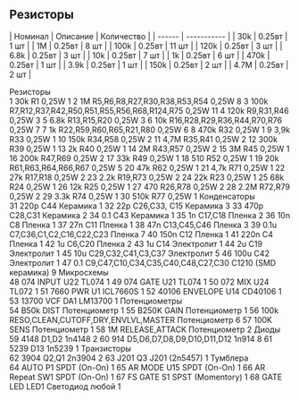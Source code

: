 ## Резисторы

| Номинал | Описание | Количество |
| ------ | ----------- |
| 30k | 0.25вт | 1 шт |
| 1M | 0.25вт | 8 шт |
| 100k | 0.25вт | 11 шт |
| 120k | 0.25вт | 3 шт |
| 6.8k | 0.25вт | 3 шт |
| 10k | 0.25вт | 7 шт |
| 1k | 0.25вт | 6 шт |
| 470k | 0.25вт | 1 шт |
| 3.9k | 0.25вт | 1 шт |
| 150k | 0.25вт | 2 шт |
| 4.7M | 0.25вт | 2 шт |









Резисторы				
1	30k	R1	0,25W	1
2	1M	R5,R6,R8,R27,R30,R38,R53,R54	0,25W	8
3	100k	R7,R12,R37,R42,R50,R51,R55,R56,R68,R124,R75	0,25W	11
4	120k	R9,R31,R46	0,25W	3
5	6.8k	R13,R15,R20	0,25W	3
6	10k	R16,R28,R29,R36,R44,R70,R76	0,25W	7
7	1k	R22,R59,R60,R65,R21,R80	0,25W	6
8	470k	R32	0,25W	1
9	3,9k	R33	0,25W	1
10	150k	R34,R58	0,25W	2
11	4,7M	R35,R41	0,25W	2
12	300k	R39	0,25W	1
13	2k	R40	0,25W	1
14	2M	R43,R57	0,25W	2
15	3M	R45	0,25W	1
16	200k	R47,R69	0,25W	2
17	33k	R49	0,25W	1
18	510	R52	0,25W	1
19	20k	R61,R63,R64,R66,R67	0,25W	5
20	47k	R62	0,25W	1
21	4,7k	R71	0,25W	1
22	27k	R17,R18	0,25W	2
23	2.2k	R19,R73	0,25W	2
24	22k	R23	0,25W	1
25	68k	R24	0,25W	1
26	12k	R25	0,25W	1
27	470	R26,R78	0,25W	2
28	2.2M	R72,R79	0,25W	2
29	3.3k	R74	0,25W	1
30	510k	R77	0,25W	1
Конденсаторы				
31	220p	C44	Керамика	1
32	22p	C26,C33, C15	Керамика	3
33	470p	C28,C31	Керамика	2
34	0.1	C43	Керамика	1
35	1n	C17,C18	Пленка	2
36	10n	C8	Пленка	1
37	27n	C11	Пленка	1
38	47n	C13,C45,C46	Пленка	3
39	0.1u	C7,C36,C1,C2,C16,C22,C23	Пленка	7
40	150n	C12	Пленка	1
41	220n	C4	Пленка	1
42	1u	C6,C20	Пленка	2
43	1u	C14	Электролит	1
44	2u	C19	Электролит	1
45	10u	C29,C32,C41,C3,C37	Электролит	5
46	100u	C42	Электролит	1
47	0.1	C9,C47,C10,C34,C35,C40,C48,C27,C30	C1210 (SMD керамика)	9
Микросхемы				
48	074 INPUT	U22	TL074	1
49	074 GATE	U21	TL074	1
50	072 MIX	U24	TL072	1
51	7660 PWR	U1	ICL7660S	1
52	40106 ENVELOPE	U14	CD40106	1
53	13700 VCF	DA1	LM13700	1
Потенциометры				
54	B50k	DIST	Потенциометр	1
55	B250K	GAIN	Потенциометр	1
56	100k	RESO,CLEAN,CUTOFF,DRY,ENVLVL,MASTER	Потенциометр	6
57	100K	SENS	Потенциометр	1
58	1M	RELEASE,ATTACK	Потенциометр	2
Диоды				
59	4148	D1,D2	1n4148	2
60	914	D5,D6,D7,D8,D9,D10,D11,D12	1n914	8
61	5239	D13	1n5239	1
Транзисторы				
62	3904	Q2,Q1	2n3904	2
63	J201	Q3	J201 (2n5457)	1
Тумблера				
64	AUTO	P1	SPDT (On-On)	1
65	AR MODE	U15	SPDT (On-On)	1
66	AR Repeat	SW1	SPDT (On-On)	1
67	FS GATE	S1	SPST (Momentory)	1
68	GATE LED	LED1	Светодиод любой	1
